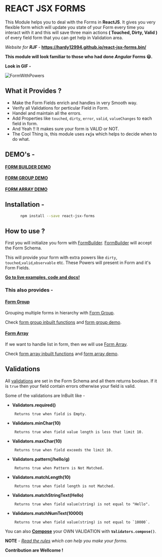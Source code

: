# REACT JSX FORMS   

This Module helps you to deal with the Forms in **ReactJS**. It gives you very flexible form which will update you state of your Form every time you interact with it and this will save three main actions **( Touched, Dirty, Valid )** of every field form that you can get help in Validation area.

*Website for **RJF** -* **https://hardy12994.github.io/react-jsx-forms.bin/**

**This module will look familiar to those who had done *Angular* Forms 😃.**

**Look in GIF -**


![FormWithPowers](http://res.cloudinary.com/dkws91cqo/image/upload/v1527152960/Webp.net-gifmaker_2_jslufj.gif) 


## What it Provides ?

-  Make the Form Fields enrich and handles in very Smooth way.
-  Verify all Validations for perticular Field in Form.
-  Handel and maintain all the errors.
-  Add Properties like `touched`, `dirty`, `error`, `valid`, `valueChanges` to each field in     form.
-  And Yeah !! It makes sure your form is VALID or NOT.
-  The Cool Thing is, this module uses **`rxjs`** which helps to decide when to do what.

## DEMO's -

#### **[FORM BUILDER DEMO]**

#### **[FORM GROUP DEMO]**

#### **[FORM ARRAY DEMO]**


[FORM BUILDER DEMO]:<http://react-jsx-forms.co.in/form-builder/example>

[FORM GROUP DEMO]:<http://react-jsx-forms.co.in/form-groups/example>

[FORM ARRAY DEMO]:<http://react-jsx-forms.co.in/form-array/example>

## Installation - 

```sh
       npm install --save react-jsx-forms
```

## How to use ?

First you will initialize you form with [FormBuilder]. [FormBuilder] will accept the Form Schema. 

This will provide your form with extra powers like `dirty`, `touched`,`valid`,`observable` etc. These Powers will present in Form and it's Form Fields.

[FormBuilder]:<http://react-jsx-forms.co.in/form-builder>

**[Go to live examples, code and docs!]**

[Go to live examples, code and docs!]:<http://react-jsx-forms.co.in>

### This also provides -

#### [Form Group] 

Grouping multiple forms in hierarchy with [Form Group]. 

Check [form group inbuilt functions] and [form group demo].

[form group inbuilt functions]:<http://react-jsx-forms.co.in/form-groups/methods>

[form group demo]:<http://react-jsx-forms.co.in/form-groups/example>


#### [Form Array] 

If we want to handle list in form, then we will use [Form Array]. 

Check [form array inbuilt functions] and [form array demo].

[form array inbuilt functions]:<http://react-jsx-forms.co.in/form-array/methods>

[form array demo]:<http://react-jsx-forms.co.in/form-array/example>
 

[Form Group]:<http://react-jsx-forms.co.in/form-groups>

[Form Array]:<http://react-jsx-forms.co.in/form-array>


## Validations

All [validations] are set in the Form Schema and all them returns boolean. If it is `true` then your field contain errors otherwise your field is valid.

[validations]:<http://react-jsx-forms.co.in/validations>

Some of the validations are InBuilt like -

- **Validators.required()**
  
       Returns true when field is Empty.

- **Validators.minChar(10)**

       Returns true when field value length is less that limit 10.

- **Validators.maxChar(10)**
       
       Returns true when field exceeds the limit 10.

- **Validators.pattern(/hello/g)**  

       Returns true when Pattern is Not Matched.

- **Validators.matchLength(10)**  
       
       Returns true when field length is not Matched.

- **Validators.matchStringText(Hello)**  
       
       Returns true when field value(string) is not equal to "Hello".

- **Validators.matchNumText(10000)**  
       
       Returns true when field value(string) is not equal to `10000`.



You can also **[Compose]** your OWN VALIDATION with **`Validators.compose()`**.

[Compose]:<http://react-jsx-forms.co.in/validations>


**NOTE** - *[Read the rules] which can help you make your forms.*

[Read the rules]:<http://react-jsx-forms.co.in/rules-used>


**Contribution are Wellcome !**
